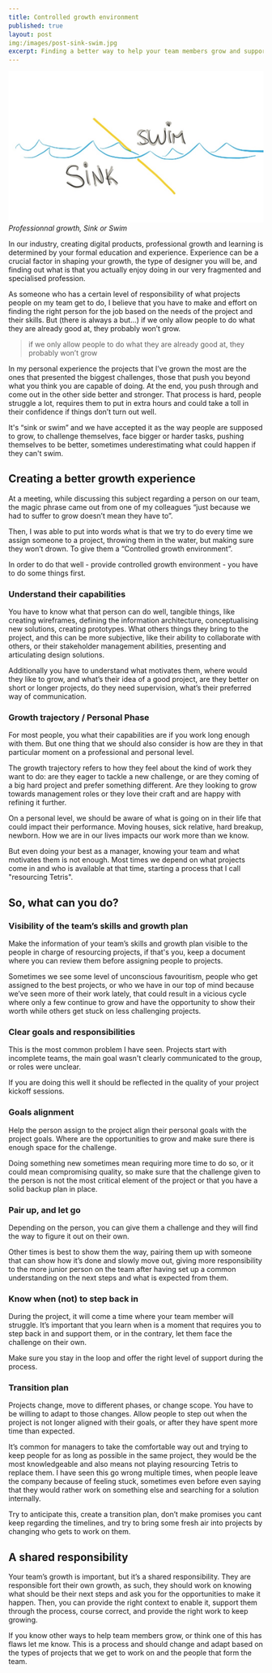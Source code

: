```yaml
---
title: Controlled growth environment
published: true
layout: post
img:/images/post-sink-swim.jpg
excerpt: Finding a better way to help your team members grow and support them in the process.
---
```

![Visual explorations for the new  website](/images/post-sink-swim.jpg)*Professionnal growth, Sink or Swim*

In our industry, creating digital products, professional growth and learning is determined by your formal education and experience. Experience can be a crucial factor in shaping your growth, the type of designer you will be, and finding out what is that you actually enjoy doing in our very fragmented and specialised profession.

As someone who has a certain level of responsibility of what projects people on my team get to do, I believe that you have to make and effort on finding the right person for the job based on the needs of the project and their skills. But (there is always a but...) if we only allow people to do what they are already good at, they probably won’t grow.

>if we only allow people to do what they are already good at, they probably won’t grow

In my personal experience the projects that I’ve grown the most are the ones that presented the biggest challenges, those that push you beyond what you think you are capable of doing. At the end, you push through and come out in the other side better and stronger. That process is hard, people struggle a lot, requires them to put in extra hours and could take a toll in their confidence if things don’t turn out well.

It's “sink or swim” and we have accepted it as the way people are supposed to grow, to challenge themselves, face bigger or harder tasks, pushing themselves to be better, sometimes underestimating what could happen if they can't swim.

## Creating a better growth experience
At a meeting, while discussing this subject regarding a person on our team, the magic phrase came out from one of my colleagues “just because we had to suffer to grow doesn’t mean they have to”.

Then, I was able to put into words what is that we try to do every time we assign someone to a project, throwing them in the water, but making sure they won’t drown. To give them a “Controlled growth environment”.

In order to do that well - provide controlled growth environment - you have to do some things first.

### Understand their capabilities
You have to know what that person can do well, tangible things, like creating wireframes, defining the information architecture, conceptualising new solutions, creating prototypes. What others things they bring to the project, and this can be more subjective, like their ability to collaborate with others, or their stakeholder management abilities, presenting and articulating design solutions.  

Additionally you have to understand what motivates them, where would they like to grow, and what’s their idea of a good project, are they better on short or longer projects, do they need supervision, what’s their preferred way of communication.

### Growth trajectory / Personal Phase
For most people, you what their capabilities are if you work long enough with them. But one thing that we should also consider is how are they in that particular moment on a professional and personal level.

The growth trajectory refers to how they feel about the kind of work they want to do: are they eager to tackle a new challenge, or are they coming of a big hard project and prefer something different. Are they looking to grow towards management roles or they love their craft and are happy with refining it further.

On a personal level, we should be aware of what is going on in their life that could impact their performance. Moving houses, sick relative, hard breakup, newborn. How we are in our lives impacts our work more than we know.

But even doing your best as a manager, knowing your team and what motivates them is not enough. Most times we depend on what projects come in and who is available at that time, starting a process that I call "resourcing Tetris".

## So, what can you do?

### Visibility of the team’s skills and growth plan
Make the information of your team’s skills and growth plan visible to the people in charge of resourcing projects, if that's you, keep a document where you can review them before assigning people to projects. 

Sometimes we see some level of unconscious favouritism, people who get assigned to the best projects, or who we have in our top of mind because we’ve seen more of their work lately, that could result in a vicious cycle where only a few continue to grow and have the opportunity to show their worth while others get stuck on less challenging projects.

### Clear goals and responsibilities
This is the most common problem I have seen. Projects start with incomplete teams, the main goal wasn't clearly communicated to the group, or roles were unclear. 

If you are doing this well it should be reflected in the quality of your project kickoff sessions.

### Goals alignment
Help the person assign to the project align their personal goals with the project goals. Where are the opportunities to grow and make sure there is enough space for the challenge. 

Doing something new sometimes mean requiring more time to do so, or it could mean compromising quality, so make sure that the challenge given to the person is not the most critical element of the project or that you have a solid backup plan in place.

### Pair up, and let go
Depending on the person, you can give them a challenge and they will find the way to figure it out on their own. 

Other times is best to show them the way, pairing them up with someone that can show how it’s done and slowly move out, giving more responsibility to the more junior person on the team after having set up a common understanding on the next steps and what is expected from them.

### Know when (not) to step back in
During the project, it will come a time where your team member will struggle. It’s important that you learn when is a moment that requires you to step back in and support them, or in the contrary, let them face the challenge on their own. 

Make sure you stay in the loop and offer the right level of support during the process.

### Transition plan
Projects change, move to different phases, or change scope. You have to be willing to adapt to those changes. Allow people to step out when the project is not longer aligned with their goals, or after they have spent more time than expected.

It’s common for managers to take the comfortable way out and trying to keep people for as long as possible in the same project, they would be the most knowledgeable and also means not playing resourcing Tetris to replace them. I have seen this go wrong multiple times, when people leave the company because of feeling stuck, sometimes even before even saying that they would rather work on something else and searching for a solution internally.

Try to anticipate this, create a transition plan, don’t make promises you cant keep regarding the timelines, and try to bring some fresh air into projects by changing who gets to work on them.

## A shared responsibility
Your team’s growth is important, but it’s a shared responsibility. They are responsible fort their own growth,  as such, they should work on knowing what should be their next steps and ask you for the opportunities to make it happen. Then, you can provide the right context to enable it, support them through the process, course correct, and provide the right work to keep growing.

If you know other ways to help team members grow, or think one of this has flaws let me know. This is a process and should change and adapt based on the types of projects that we get to work on and the people that form the team.
